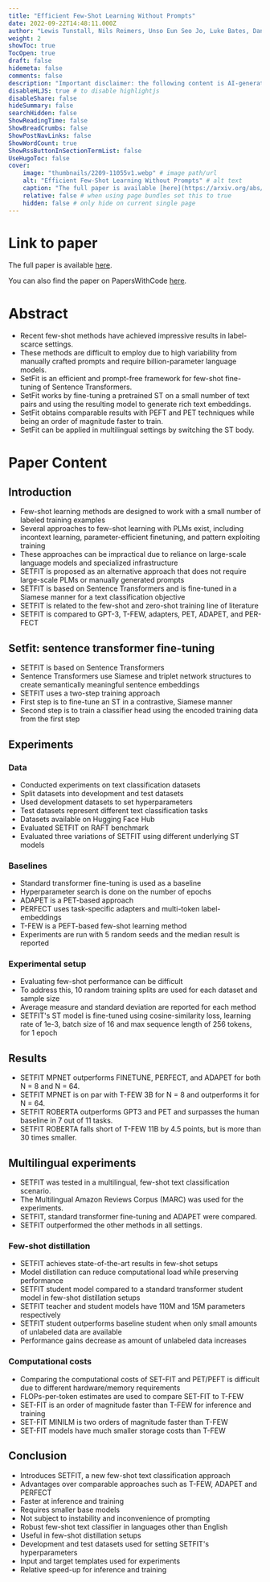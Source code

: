 ```yaml
---
title: "Efficient Few-Shot Learning Without Prompts"
date: 2022-09-22T14:48:11.000Z
author: "Lewis Tunstall, Nils Reimers, Unso Eun Seo Jo, Luke Bates, Daniel Korat and 2 others"
weight: 2
showToc: true
TocOpen: true
draft: false
hidemeta: false
comments: false
description: "Important disclaimer: the following content is AI-generated, please make sure to fact check the presented information by reading the full paper."
disableHLJS: true # to disable highlightjs
disableShare: false
hideSummary: false
searchHidden: false
ShowReadingTime: false
ShowBreadCrumbs: false
ShowPostNavLinks: false
ShowWordCount: true
ShowRssButtonInSectionTermList: false
UseHugoToc: false
cover:
    image: "thumbnails/2209-11055v1.webp" # image path/url
    alt: "Efficient Few-Shot Learning Without Prompts" # alt text
    caption: "The full paper is available [here](https://arxiv.org/abs/2209.11055)." # display caption under cover
    relative: false # when using page bundles set this to true
    hidden: false # only hide on current single page
---
```


# Link to paper
The full paper is available [here](https://arxiv.org/abs/2209.11055).

You can also find the paper on PapersWithCode [here](https://paperswithcode.com/paper/efficient-few-shot-learning-without-prompts).

# Abstract
- Recent few-shot methods have achieved impressive results in label-scarce settings.
- These methods are difficult to employ due to high variability from manually crafted prompts and require billion-parameter language models.
- SetFit is an efficient and prompt-free framework for few-shot fine-tuning of Sentence Transformers.
- SetFit works by fine-tuning a pretrained ST on a small number of text pairs and using the resulting model to generate rich text embeddings.
- SetFit obtains comparable results with PEFT and PET techniques while being an order of magnitude faster to train.
- SetFit can be applied in multilingual settings by switching the ST body.

# Paper Content

## Introduction
- Few-shot learning methods are designed to work with a small number of labeled training examples
- Several approaches to few-shot learning with PLMs exist, including incontext learning, parameter-efficient finetuning, and pattern exploiting training
- These approaches can be impractical due to reliance on large-scale language models and specialized infrastructure
- SETFIT is proposed as an alternative approach that does not require large-scale PLMs or manually generated prompts
- SETFIT is based on Sentence Transformers and is fine-tuned in a Siamese manner for a text classification objective
- SETFIT is related to the few-shot and zero-shot training line of literature
- SETFIT is compared to GPT-3, T-FEW, adapters, PET, ADAPET, and PER-FECT

## Setfit: sentence transformer fine-tuning
- SETFIT is based on Sentence Transformers
- Sentence Transformers use Siamese and triplet network structures to create semantically meaningful sentence embeddings
- SETFIT uses a two-step training approach
- First step is to fine-tune an ST in a contrastive, Siamese manner
- Second step is to train a classifier head using the encoded training data from the first step

## Experiments

### Data
- Conducted experiments on text classification datasets
- Split datasets into development and test datasets
- Used development datasets to set hyperparameters
- Test datasets represent different text classification tasks
- Datasets available on Hugging Face Hub
- Evaluated SETFIT on RAFT benchmark
- Evaluated three variations of SETFIT using different underlying ST models

### Baselines
- Standard transformer fine-tuning is used as a baseline
- Hyperparameter search is done on the number of epochs
- ADAPET is a PET-based approach
- PERFECT uses task-specific adapters and multi-token label-embeddings
- T-FEW is a PEFT-based few-shot learning method
- Experiments are run with 5 random seeds and the median result is reported

### Experimental setup
- Evaluating few-shot performance can be difficult
- To address this, 10 random training splits are used for each dataset and sample size
- Average measure and standard deviation are reported for each method
- SETFIT's ST model is fine-tuned using cosine-similarity loss, learning rate of 1e-3, batch size of 16 and max sequence length of 256 tokens, for 1 epoch

## Results
- SETFIT MPNET outperforms FINETUNE, PERFECT, and ADAPET for both N = 8 and N = 64.
- SETFIT MPNET is on par with T-FEW 3B for N = 8 and outperforms it for N = 64.
- SETFIT ROBERTA outperforms GPT3 and PET and surpasses the human baseline in 7 out of 11 tasks.
- SETFIT ROBERTA falls short of T-FEW 11B by 4.5 points, but is more than 30 times smaller.

## Multilingual experiments
- SETFIT was tested in a multilingual, few-shot text classification scenario.
- The Multilingual Amazon Reviews Corpus (MARC) was used for the experiments.
- SETFIT, standard transformer fine-tuning and ADAPET were compared.
- SETFIT outperformed the other methods in all settings.

### Few-shot distillation
- SETFIT achieves state-of-the-art results in few-shot setups
- Model distillation can reduce computational load while preserving performance
- SETFIT student model compared to a standard transformer student model in few-shot distillation setups
- SETFIT teacher and student models have 110M and 15M parameters respectively
- SETFIT student outperforms baseline student when only small amounts of unlabeled data are available
- Performance gains decrease as amount of unlabeled data increases

### Computational costs
- Comparing the computational costs of SET-FIT and PET/PEFT is difficult due to different hardware/memory requirements
- FLOPs-per-token estimates are used to compare SET-FIT to T-FEW
- SET-FIT is an order of magnitude faster than T-FEW for inference and training
- SET-FIT MINILM is two orders of magnitude faster than T-FEW
- SET-FIT models have much smaller storage costs than T-FEW

## Conclusion
- Introduces SETFIT, a new few-shot text classification approach
- Advantages over comparable approaches such as T-FEW, ADAPET and PERFECT
- Faster at inference and training
- Requires smaller base models
- Not subject to instability and inconvenience of prompting
- Robust few-shot text classifier in languages other than English
- Useful in few-shot distillation setups
- Development and test datasets used for setting SETFIT's hyperparameters
- Input and target templates used for experiments
- Relative speed-up for inference and training
